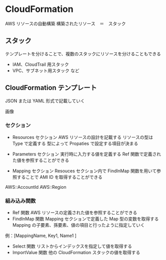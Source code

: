 # CloudFormation

AWS リソースの自動構築
構築されたリソース　＝　スタック

## スタック

テンプレートを分けることで、複数のスタックにリソースを分けることもできる

- IAM、CloudTrail 用スタック
- VPC、サブネット用スタック
  など

## CloudFormation テンプレート

JSON または YAML 形式で記載していく

画像

### セクション

- Resources セクション
  AWS リソースの設計を記載する
  リソースの型は Type で定義する
  型によって Propaties で設定する項目が決まる

- Parameters セクション
  実行時に入力する値を定義する
  Ref 関数で定義された値を参照することができる

- Mapping セクション
  Resouces セクション内で FindInMap 関数を用いて参照することで
  AMI ID を取得することができる

AWS::AccountId
AWS::Region

### 組み込み関数

- Ref 関数
  AWS リソースの定義された値を参照することができる
- FindInMap 関数
  Mapping セクションで定義した Map 型の変数を取得する
  Mapping の子要素、孫要素、値の項目と行ったように指定していく

例：[MappingName, Key1, Name1 ]

- Select 関数
  リストからインデックスを指定して値を取得する
- ImportValue 関数
  他の CloudFormation スタックの値を取得する
